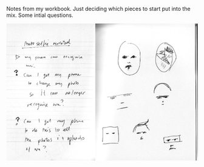 Notes from my workbook. Just deciding which pieces to start put into the mix. Some intial questions.

![001](../project_images/001.png?raw=true "001")
